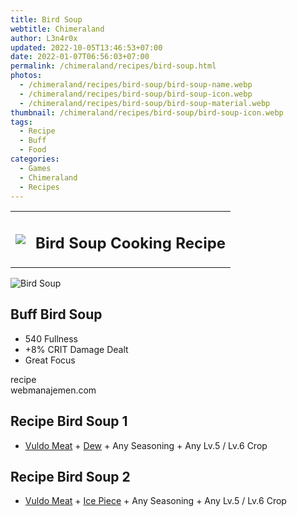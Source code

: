 ```yaml
---
title: Bird Soup
webtitle: Chimeraland
author: L3n4r0x
updated: 2022-10-05T13:46:53+07:00
date: 2022-01-07T06:56:03+07:00
permalink: /chimeraland/recipes/bird-soup.html
photos:
  - /chimeraland/recipes/bird-soup/bird-soup-name.webp
  - /chimeraland/recipes/bird-soup/bird-soup-icon.webp
  - /chimeraland/recipes/bird-soup/bird-soup-material.webp
thumbnail: /chimeraland/recipes/bird-soup/bird-soup-icon.webp
tags:
  - Recipe
  - Buff
  - Food
categories:
  - Games
  - Chimeraland
  - Recipes
---
```


<section id="bootstrap-wrapper"><link rel="stylesheet" href="https://cdn.statically.io/gh/dimaslanjaka/Web-Manajemen/40ac3225/css/bootstrap-4.5-wrapper.css"/><div class="row mb-2"><div class="col-md-12 mb-2"><table class="table" id="post-info"><tbody><tr><td><img class="d-inline-block me-2" src="/chimeraland/recipes/bird-soup/bird-soup-icon.webp" width="auto" height="auto"/></td><td><h1 class="fs-5">Bird Soup Cooking Recipe</h1></td></tr></tbody></table></div></div><div class="card mb-2"><div class="row g-0"><div class="col-sm-4 position-relative mb-2"><img src="/chimeraland/recipes/bird-soup/bird-soup-material.webp" class="card-img fit-cover w-100 h-100" alt="Bird Soup" data-fancybox="true"/></div><div class="col-sm-8 mb-2"><div class="card-body"><h2 class="card-title fs-5">Buff Bird Soup</h2><div class="card-text"><ul><li>540 Fullness</li><li>+8% CRIT Damage Dealt</li><li>Great Focus</li></ul></div><span class="badge rounded-pill bg-dark">recipe</span></div><div class="card-footer text-end text-muted">webmanajemen.com</div></div></div></div><div class="row mb-2"><div class="col-12 col-lg-6 recipe-item mb-2"><div class="card"><div class="card-body"><h2 class="card-title fs-5">Recipe Bird Soup 1</h2><div class="card-text"><ul><li><a class="text-decoration-none" href="/chimeraland/materials/vuldo-meat.html">Vuldo Meat</a><span> + </span><a class="text-decoration-none" href="/chimeraland/materials/dew.html">Dew</a><span> + </span>Any Seasoning<span> + </span>Any Lv.5 / Lv.6 Crop</li></ul></div></div></div></div><div class="col-12 col-lg-6 recipe-item mb-2"><div class="card"><div class="card-body"><h2 class="card-title fs-5">Recipe Bird Soup 2</h2><div class="card-text"><ul><li><a class="text-decoration-none" href="/chimeraland/materials/vuldo-meat.html">Vuldo Meat</a><span> + </span><a class="text-decoration-none" href="/chimeraland/materials/ice-piece.html">Ice Piece</a><span> + </span>Any Seasoning<span> + </span>Any Lv.5 / Lv.6 Crop</li></ul></div></div></div></div></div></section>